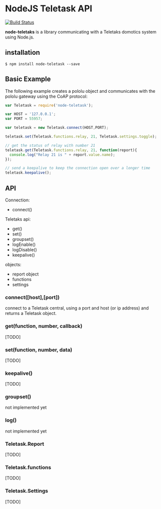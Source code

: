 NodeJS Teletask API
===

[![Build Status](https://travis-ci.org/sillevl/node-teletask.svg)](https://travis-ci.org/sillevl/node-teletask)

__node-teletaks__ is a library communicating with a Teletaks domotics system using Node.js.

## installation

```
$ npm install node-teletask --save
```

## Basic Example

The following example creates a pololu object and communicates with the pololu gateway using the CoAP protocol:

```js
var Teletask = require('node-teletask');

var HOST = '127.0.0.1';
var PORT = 55957;

var teletask = new Teletask.connect(HOST,PORT);

teletask.set(Teletask.functions.relay, 21, Teletask.settings.toggle);

// get the status of relay with number 21
teletask.get(Teletask.functions.relay, 21, function(report){
  console.log("Relay 21 is " + report.value.name);
});

// send a keepalive to keep the connection open over a longer time
teletask.keepalive();

```

## API

Connection:

  * connect()

Teletaks api:

  * get()
  * set()
  * groupset()
  * logEnable()
  * logDisable()
  * keepalive()

objects:

  * report object
  * functions
  * settings

### connect([host],[port])
connect to a Teletask central, using a port and host (or ip address) and returns a Teletask object.

### get(function, number, callback)
[TODO]

### set(function, number, data)
[TODO]

### keepalive()
[TODO]

### groupset()
not implemented yet

### log()
not implemented yet

### Teletask.Report
[TODO]

### Teletask.functions
[TODO]

### Teletask.Settings
[TODO]

